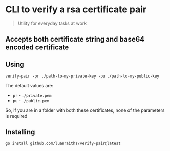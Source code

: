 # CLI to verify a rsa certificate pair 

> Utility for everyday tasks at work 

## Accepts both certificate string and base64 encoded certificate

## Using

```
verify-pair -pr ./path-to-my-private-key -pu ./path-to-my-public-key
```

The default values are:

* `pr` - `./private.pem`
* `pu` - `./public.pem`

So, if you are in a folder with both these certificates, none of the parameters is required

## Installing

```
go install github.com/luanraithz/verify-pair@latest
```

